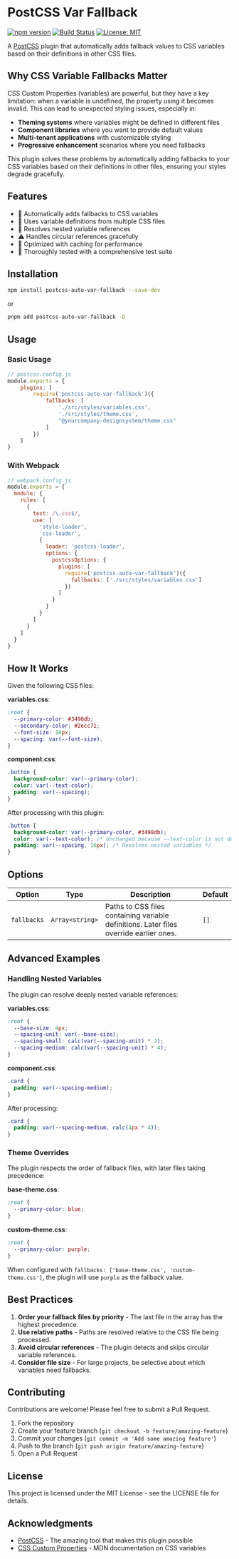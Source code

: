 # PostCSS Var Fallback

[![npm version](https://img.shields.io/npm/v/postcss-auto-var-fallback.svg)](https://www.npmjs.com/package/postcss-auto-var-fallback)
[![Build Status](https://img.shields.io/github/workflow/status/Ch-Valentine/postcss-auto-var-fallback/CI)](https://github.com/Ch-Valentine/postcss-auto-var-fallback/actions)
[![License: MIT](https://img.shields.io/badge/License-MIT-blue.svg)](https://opensource.org/licenses/MIT)

A [PostCSS](https://github.com/postcss/postcss) plugin that automatically adds fallback values to CSS variables based on their definitions in other CSS files.

## Why CSS Variable Fallbacks Matter

CSS Custom Properties (variables) are powerful, but they have a key limitation: when a variable is undefined, the property using it becomes invalid. This can lead to unexpected styling issues, especially in:

- **Theming systems** where variables might be defined in different files
- **Component libraries** where you want to provide default values
- **Multi-tenant applications** with customizable styling
- **Progressive enhancement** scenarios where you need fallbacks

This plugin solves these problems by automatically adding fallbacks to your CSS variables based on their definitions in other files, ensuring your styles degrade gracefully.

## Features

- 🔄 Automatically adds fallbacks to CSS variables
- 📁 Uses variable definitions from multiple CSS files
- 🔄 Resolves nested variable references
- ⚠️ Handles circular references gracefully
- 🚀 Optimized with caching for performance
- 🧪 Thoroughly tested with a comprehensive test suite

## Installation

```bash
npm install postcss-auto-var-fallback --save-dev
```

or

```bash
pnpm add postcss-auto-var-fallback -D
```

## Usage

### Basic Usage

```js
// postcss.config.js
module.exports = {
    plugins: [
        require('postcss-auto-var-fallback')({
            fallbacks: [
                './src/styles/variables.css',
                './src/styles/theme.css',
                "@yourcompany-designsystem/theme.css"
            ]
        })
    ]
}
```

### With Webpack

```js
// webpack.config.js
module.exports = {
  module: {
    rules: [
      {
        test: /\.css$/,
        use: [
          'style-loader',
          'css-loader',
          {
            loader: 'postcss-loader',
            options: {
              postcssOptions: {
                plugins: [
                  require('postcss-auto-var-fallback')({
                    fallbacks: ['./src/styles/variables.css']
                  })
                ]
              }
            }
          }
        ]
      }
    ]
  }
}
```

## How It Works

Given the following CSS files:

**variables.css**:
```css
:root {
  --primary-color: #3498db;
  --secondary-color: #2ecc71;
  --font-size: 16px;
  --spacing: var(--font-size);
}
```

**component.css**:
```css
.button {
  background-color: var(--primary-color);
  color: var(--text-color);
  padding: var(--spacing);
}
```

After processing with this plugin:

```css
.button {
  background-color: var(--primary-color, #3498db);
  color: var(--text-color); /* Unchanged because --text-color is not defined */
  padding: var(--spacing, 16px); /* Resolves nested variables */
}
```

## Options

| Option | Type | Description | Default |
|--------|------|-------------|---------|
| `fallbacks` | `Array<string>` | Paths to CSS files containing variable definitions. Later files override earlier ones. | `[]` |

## Advanced Examples

### Handling Nested Variables

The plugin can resolve deeply nested variable references:

**variables.css**:
```css
:root {
  --base-size: 4px;
  --spacing-unit: var(--base-size);
  --spacing-small: calc(var(--spacing-unit) * 2);
  --spacing-medium: calc(var(--spacing-unit) * 4);
}
```

**component.css**:
```css
.card {
  padding: var(--spacing-medium);
}
```

After processing:

```css
.card {
  padding: var(--spacing-medium, calc(4px * 4));
}
```

### Theme Overrides

The plugin respects the order of fallback files, with later files taking precedence:

**base-theme.css**:
```css
:root {
  --primary-color: blue;
}
```

**custom-theme.css**:
```css
:root {
  --primary-color: purple;
}
```

When configured with `fallbacks: ['base-theme.css', 'custom-theme.css']`, the plugin will use `purple` as the fallback value.

## Best Practices

1. **Order your fallback files by priority** - The last file in the array has the highest precedence.
2. **Use relative paths** - Paths are resolved relative to the CSS file being processed.
3. **Avoid circular references** - The plugin detects and skips circular variable references.
4. **Consider file size** - For large projects, be selective about which variables need fallbacks.

## Contributing

Contributions are welcome! Please feel free to submit a Pull Request.

1. Fork the repository
2. Create your feature branch (`git checkout -b feature/amazing-feature`)
3. Commit your changes (`git commit -m 'Add some amazing feature'`)
4. Push to the branch (`git push origin feature/amazing-feature`)
5. Open a Pull Request

## License

This project is licensed under the MIT License - see the LICENSE file for details.

## Acknowledgments

- [PostCSS](https://github.com/postcss/postcss) - The amazing tool that makes this plugin possible
- [CSS Custom Properties](https://developer.mozilla.org/en-US/docs/Web/CSS/Using_CSS_custom_properties) - MDN documentation on CSS variables
